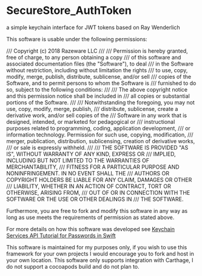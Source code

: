 # SecureStore_AuthToken
a simple keychain interface for JWT tokens based on Ray Wenderlich

This software is usable under the following permissions:

/// Copyright (c) 2018 Razeware LLC
///
/// Permission is hereby granted, free of charge, to any person obtaining a copy
/// of this software and associated documentation files (the "Software"), to deal
/// in the Software without restriction, including without limitation the rights
/// to use, copy, modify, merge, publish, distribute, sublicense, and/or sell
/// copies of the Software, and to permit persons to whom the Software is
/// furnished to do so, subject to the following conditions:
///
/// The above copyright notice and this permission notice shall be included in
/// all copies or substantial portions of the Software.
///
/// Notwithstanding the foregoing, you may not use, copy, modify, merge, publish,
/// distribute, sublicense, create a derivative work, and/or sell copies of the
/// Software in any work that is designed, intended, or marketed for pedagogical or
/// instructional purposes related to programming, coding, application development,
/// or information technology.  Permission for such use, copying, modification,
/// merger, publication, distribution, sublicensing, creation of derivative works,
/// or sale is expressly withheld.
///
/// THE SOFTWARE IS PROVIDED "AS IS", WITHOUT WARRANTY OF ANY KIND, EXPRESS OR
/// IMPLIED, INCLUDING BUT NOT LIMITED TO THE WARRANTIES OF MERCHANTABILITY,
/// FITNESS FOR A PARTICULAR PURPOSE AND NONINFRINGEMENT. IN NO EVENT SHALL THE
/// AUTHORS OR COPYRIGHT HOLDERS BE LIABLE FOR ANY CLAIM, DAMAGES OR OTHER
/// LIABILITY, WHETHER IN AN ACTION OF CONTRACT, TORT OR OTHERWISE, ARISING FROM,
/// OUT OF OR IN CONNECTION WITH THE SOFTWARE OR THE USE OR OTHER DEALINGS IN
/// THE SOFTWARE.

Furthermore, you are free to fork and modify this software in any way as long as use meets the requirements of permission as stated above.

For more details on how this software was developed see [Keychain Services API Tutorial for Passwords in Swift](https://www.raywenderlich.com/9240-keychain-services-api-tutorial-for-passwords-in-swift)

This software is maintained for my purposes only, if you wish to use this framework for your own projects I would encourage you to fork and host in your own location. This software only supports integration with Carthage, I do not support a cocoapods build and do not plan to.

